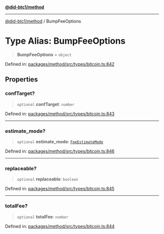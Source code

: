 [**@did-btc1/method**](../README.md)

***

[@did-btc1/method](../globals.md) / BumpFeeOptions

# Type Alias: BumpFeeOptions

> **BumpFeeOptions** = `object`

Defined in: [packages/method/src/types/bitcoin.ts:842](https://github.com/dcdpr/did-btc1-js/blob/4ab6f9915d95beed9bc633644c9db1539395f512/packages/method/src/types/bitcoin.ts#L842)

## Properties

### confTarget?

> `optional` **confTarget**: `number`

Defined in: [packages/method/src/types/bitcoin.ts:843](https://github.com/dcdpr/did-btc1-js/blob/4ab6f9915d95beed9bc633644c9db1539395f512/packages/method/src/types/bitcoin.ts#L843)

***

### estimate\_mode?

> `optional` **estimate\_mode**: [`FeeEstimateMode`](FeeEstimateMode.md)

Defined in: [packages/method/src/types/bitcoin.ts:846](https://github.com/dcdpr/did-btc1-js/blob/4ab6f9915d95beed9bc633644c9db1539395f512/packages/method/src/types/bitcoin.ts#L846)

***

### replaceable?

> `optional` **replaceable**: `boolean`

Defined in: [packages/method/src/types/bitcoin.ts:845](https://github.com/dcdpr/did-btc1-js/blob/4ab6f9915d95beed9bc633644c9db1539395f512/packages/method/src/types/bitcoin.ts#L845)

***

### totalFee?

> `optional` **totalFee**: `number`

Defined in: [packages/method/src/types/bitcoin.ts:844](https://github.com/dcdpr/did-btc1-js/blob/4ab6f9915d95beed9bc633644c9db1539395f512/packages/method/src/types/bitcoin.ts#L844)
